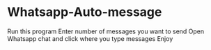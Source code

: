 # Whatsapp-Auto-message
Run this program
Enter number of messages you want to send
Open Whatsapp chat and click where you type messages
Enjoy
